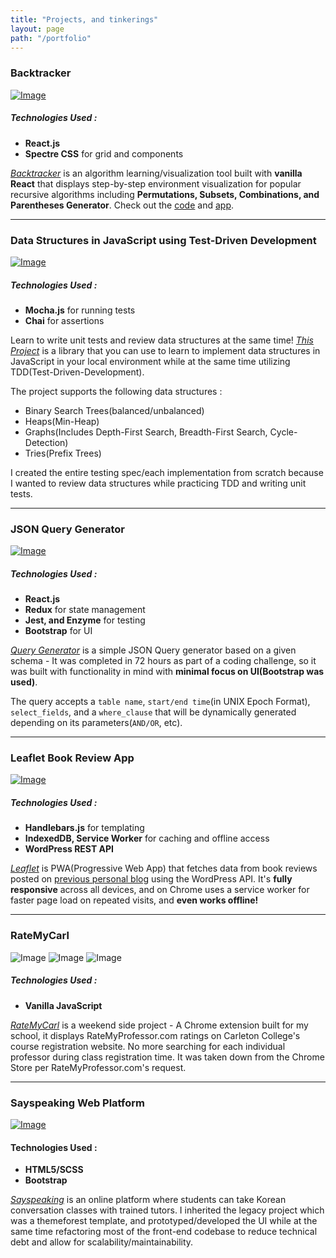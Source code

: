 ```yaml
---
title: "Projects, and tinkerings"
layout: page
path: "/portfolio"
---
```

### Backtracker

[![Image](http://i.imgur.com/ZHs5rqz.png)](https://minseokim.github.io/backtracker)

##### Technologies Used :
- **React.js**
- **Spectre CSS** for grid and components

[*Backtracker*](https://minseokim.github.io/backtracker) is an algorithm learning/visualization tool built with **vanilla React** that displays step-by-step environment visualization for popular recursive algorithms including **Permutations, Subsets, Combinations, and Parentheses Generator**. Check out the [code](https://github.com/minseokim/backtracker) and [app](https://minseokim.github.io/backtracker).

---
### Data Structures in JavaScript using Test-Driven Development
[![Image](http://i.imgur.com/5MWwigs.png)](https://github.com/minseokim/data-structures-tdd)

##### Technologies Used :
- **Mocha.js** for running tests
- **Chai** for assertions

Learn to write unit tests and review data structures at the same time! [*This Project*](https://github.com/minseokim/data-structures-tdd) is a library that you can use to learn to implement data structures in JavaScript in your local environment while at the same time utilizing TDD(Test-Driven-Development).

The project supports the following data structures :
  - Binary Search Trees(balanced/unbalanced)
  - Heaps(Min-Heap)
  - Graphs(Includes Depth-First Search, Breadth-First Search, Cycle-Detection)
  - Tries(Prefix Trees)

I created the entire testing spec/each implementation from scratch because I wanted to review data structures while practicing TDD and writing unit tests.

---
### JSON Query Generator

[![Image](http://i.imgur.com/T7n1UMQ.png)](https://minseokim.github.io/query-generator)

##### Technologies Used :
- **React.js**
- **Redux** for state management
- **Jest, and Enzyme** for testing
- **Bootstrap** for UI

[*Query Generator*](https://minseokim.github.io/query-generator) is a simple JSON Query generator based on a given schema - It was completed in 72 hours as part of a coding challenge, so it was built with functionality in mind with **minimal focus on UI(Bootstrap was used)**.

The query accepts a `table name`, `start/end time`(in UNIX Epoch Format), `select_fields`, and a `where_clause` that will be dynamically generated depending on its parameters(`AND/OR`, etc).

---

### Leaflet Book Review App

[![Image](https://s3.amazonaws.com/poly-screenshots.angel.co/Project/a7/522688/0d33bfaaab90ab6ca1cf5cc98de3e024-original.png)](https://leaflet-d2550.firebaseapp.com/)

##### Technologies Used :
- **Handlebars.js** for templating
- **IndexedDB, Service Worker** for caching and offline access
- **WordPress REST API**

[*Leaflet*](https://leaflet-d2550.firebaseapp.com/) is PWA(Progressive Web App) that fetches data from book reviews posted on [previous personal blog](https://minseoalexkim.com) using the WordPress API. It's **fully responsive** across all devices, and on Chrome uses a service worker for faster page load on repeated visits, and **even works offline!**

---

### RateMyCarl

![Image](https://s3.amazonaws.com/poly-screenshots.angel.co/Project/5f/442017/e32ab512fc1e2a989ffdaca69bc0e6d2-original.png)
![Image](https://s3.amazonaws.com/poly-screenshots.angel.co/Project/5f/442017/7a4a213b21d32321296e914115ec4a08-original.png)
![Image](https://s3.amazonaws.com/poly-screenshots.angel.co/Project/5f/442017/b5414793fc4cde29f70e339ebc1a7f57-original.png)

##### Technologies Used :
- **Vanilla JavaScript**

[*RateMyCarl*](https://github.com/minseokim/RateMyCarl) is a weekend side project - A Chrome extension built for my school, it displays RateMyProfessor.com ratings on Carleton College's course registration website. No more searching for each individual professor during class registration time. It was taken down from the Chrome Store per RateMyProfessor.com's request.

---

### Sayspeaking Web Platform

[![Image](http://i.imgur.com/gJ7qxvR.png)](https://sayspeaking.com)

#### Technologies Used :
- **HTML5/SCSS**
- **Bootstrap**

[*Sayspeaking*](https://sayspeaking.com) is an online platform where students can take Korean conversation classes with trained tutors. I inherited the legacy project which was a themeforest template, and prototyped/developed the UI while at the same time refactoring most of the front-end codebase to reduce technical debt and allow for scalability/maintainability.



